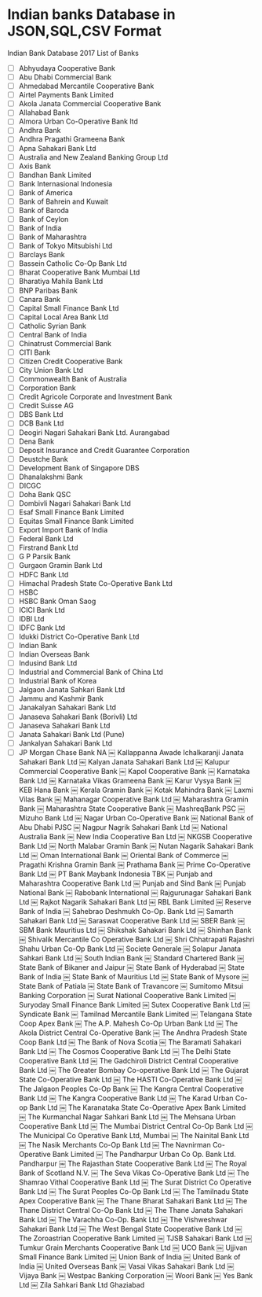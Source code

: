 # Indian banks Database in JSON,SQL,CSV Format
Indian Bank Database 2017
List of Banks 

- [ ] Abhyudaya Cooperative Bank
- [ ] Abu Dhabi Commercial Bank
- [ ] Ahmedabad Mercantile Cooperative Bank
- [ ] Airtel Payments Bank Limited
- [ ] Akola Janata Commercial Cooperative Bank
- [ ] Allahabad Bank
- [ ] Almora Urban Co-Operative Bank ltd
- [ ] Andhra Bank
- [ ] Andhra Pragathi Grameena Bank
- [ ] Apna Sahakari Bank Ltd
- [ ] Australia and New Zealand Banking Group Ltd
- [ ] Axis Bank
- [ ] Bandhan Bank Limited
- [ ] Bank Internasional Indonesia
- [ ] Bank of America
- [ ] Bank of Bahrein and Kuwait
- [ ] Bank of Baroda
- [ ] Bank of Ceylon
- [ ] Bank of India
- [ ] Bank of Maharashtra
- [ ] Bank of Tokyo Mitsubishi Ltd
- [ ] Barclays Bank
- [ ] Bassein Catholic Co-Op Bank Ltd
- [ ] Bharat Cooperative Bank Mumbai Ltd
- [ ] Bharatiya Mahila Bank Ltd
- [ ] BNP Paribas Bank
- [ ] Canara Bank
- [ ] Capital Small Finance Bank Ltd
- [ ] Capital Local Area Bank Ltd
- [ ] Catholic Syrian Bank
- [ ] Central Bank of India
- [ ] Chinatrust Commercial Bank
- [ ] CITI Bank
- [ ] Citizen Credit Cooperative Bank
- [ ] City Union Bank Ltd
- [ ] Commonwealth Bank of Australia
- [ ] Corporation Bank
- [ ] Credit Agricole Corporate and Investment Bank
- [ ] Credit Suisse AG
- [ ] DBS Bank Ltd
- [ ] DCB Bank Ltd
- [ ] Deogiri Nagari Sahakari Bank Ltd. Aurangabad
- [ ] Dena Bank
- [ ] Deposit Insurance and Credit Guarantee Corporation
- [ ] Deustche Bank
- [ ] Development Bank of Singapore DBS
- [ ] Dhanalakshmi Bank
- [ ] DICGC
- [ ] Doha Bank QSC
- [ ] Dombivli Nagari Sahakari Bank Ltd
- [ ] Esaf Small Finance Bank Limited
- [ ] Equitas Small Finance Bank Limited
- [ ] Export Import Bank of India
- [ ] Federal Bank Ltd
- [ ] Firstrand Bank Ltd
- [ ] G P Parsik Bank
- [ ] Gurgaon Gramin Bank Ltd
- [ ] HDFC Bank Ltd
- [ ] Himachal Pradesh State Co-Operative Bank Ltd
- [ ] HSBC
- [ ] HSBC Bank Oman Saog
- [ ] ICICI Bank Ltd
- [ ] IDBI Ltd
- [ ] IDFC Bank Ltd
- [ ] Idukki District Co-Operative Bank Ltd
- [ ] Indian Bank
- [ ] Indian Overseas Bank
- [ ] Indusind Bank Ltd
- [ ] Industrial and Commercial Bank of China Ltd
- [ ] Industrial Bank of Korea
- [ ] Jalgaon Janata Sahkari Bank Ltd
- [ ] Jammu and Kashmir Bank
- [ ] Janakalyan Sahakari Bank Ltd
- [ ] Janaseva Sahakari Bank (Borivli) Ltd
- [ ] Janaseva Sahakari Bank Ltd
- [ ] Janata Sahakari Bank Ltd (Pune)
- [ ] Jankalyan Sahakari Bank Ltd
- [ ] JP Morgan Chase Bank NA
￼
Kallappanna Awade Ichalkaranji Janata Sahakari Bank Ltd
￼
Kalyan Janata Sahakari Bank Ltd
￼
Kalupur Commercial Cooperative Bank
￼
Kapol Cooperative Bank
￼
Karnataka Bank Ltd
￼
Karnataka Vikas Grameena Bank
￼
Karur Vysya Bank
￼
KEB Hana Bank
￼
Kerala Gramin Bank
￼
Kotak Mahindra Bank
￼
Laxmi Vilas Bank
￼
Mahanagar Cooperative Bank Ltd
￼
Maharashtra Gramin Bank
￼
Maharashtra State Cooperative Bank
￼
MashreqBank PSC
￼
Mizuho Bank Ltd
￼
Nagar Urban Co-Operative Bank
￼
National Bank of Abu Dhabi PJSC
￼
Nagpur Nagrik Sahakari Bank Ltd
￼
National Australia Bank
￼
New India Cooperative Ban Ltd
￼
NKGSB Cooperative Bank Ltd
￼
North Malabar Gramin Bank
￼
Nutan Nagarik Sahakari Bank Ltd
￼
Oman International Bank
￼
Oriental Bank of Commerce
￼
Pragathi Krishna Gramin Bank
￼
Prathama Bank
￼
Prime Co-Operative Bank Ltd
￼
PT Bank Maybank Indonesia TBK
￼
Punjab and Maharashtra Cooperative Bank Ltd
￼
Punjab and Sind Bank
￼
Punjab National Bank
￼
Rabobank International
￼
Rajgurunagar Sahakari Bank Ltd
￼
Rajkot Nagarik Sahakari Bank Ltd
￼
RBL Bank Limited
￼
Reserve Bank of India
￼
Sahebrao Deshmukh Co-Op. Bank Ltd
￼
Samarth Sahakari Bank Ltd
￼
Saraswat Cooperative Bank Ltd
￼
SBER Bank
￼
SBM Bank Mauritius Ltd
￼
Shikshak Sahakari Bank Ltd
￼
Shinhan Bank
￼
Shivalik Mercantile Co Operative Bank Ltd
￼
Shri Chhatrapati Rajashri Shahu Urban Co-Op Bank Ltd
￼
Societe Generale
￼
Solapur Janata Sahkari Bank Ltd
￼
South Indian Bank
￼
Standard Chartered Bank
￼
State Bank of Bikaner and Jaipur
￼
State Bank of Hyderabad
￼
State Bank of India
￼
State Bank of Mauritius Ltd
￼
State Bank of Mysore
￼
State Bank of Patiala
￼
State Bank of Travancore
￼
Sumitomo Mitsui Banking Corporation
￼
Surat National Cooperative Bank Limited
￼
Suryoday Small Finance Bank Limited
￼
Sutex Cooperative Bank Ltd
￼
Syndicate Bank
￼
Tamilnad Mercantile Bank Limited
￼
Telangana State Coop Apex Bank
￼
The A.P. Mahesh Co-Op Urban Bank Ltd
￼
The Akola District Central Co-Operative Bank
￼
The Andhra Pradesh State Coop Bank Ltd
￼
The Bank of Nova Scotia
￼
The Baramati Sahakari Bank Ltd
￼
The Cosmos Cooperative Bank Ltd
￼
The Delhi State Cooperative Bank Ltd
￼
The Gadchiroli District Central Cooperative Bank Ltd
￼
The Greater Bombay Co-operative Bank Ltd
￼
The Gujarat State Co-Operative Bank Ltd
￼
The HASTI Co-Operative Bank Ltd
￼
The Jalgaon Peoples Co-Op Bank
￼
The Kangra Central Cooperative Bank Ltd
￼
The Kangra Cooperative Bank Ltd
￼
The Karad Urban Co-op Bank Ltd
￼
The Karanataka State Co-Operative Apex Bank Limited
￼
The Kurmanchal Nagar Sahkari Bank Ltd
￼
The Mehsana Urban Cooperative Bank Ltd
￼
The Mumbai District Central Co-Op Bank Ltd
￼
The Municipal Co Operative Bank Ltd, Mumbai
￼
The Nainital Bank Ltd
￼
The Nasik Merchants Co-Op Bank Ltd
￼
The Navnirman Co-Operative Bank Limited
￼
The Pandharpur Urban Co Op. Bank Ltd. Pandharpur
￼
The Rajasthan State Cooperative Bank Ltd
￼
The Royal Bank of Scotland N.V.
￼
The Seva Vikas Co-Operative Bank Ltd
￼
The Shamrao Vithal Cooperative Bank Ltd
￼
The Surat District Co Operative Bank Ltd
￼
The Surat Peoples Co-Op Bank Ltd
￼
The Tamilnadu State Apex Cooperative Bank
￼
The Thane Bharat Sahakari Bank Ltd
￼
The Thane District Central Co-Op Bank Ltd
￼
The Thane Janata Sahakari Bank Ltd
￼
The Varachha Co-Op. Bank Ltd
￼
The Vishweshwar Sahakari Bank Ltd
￼
The West Bengal State Cooperative Bank Ltd
￼
The Zoroastrian Cooperative Bank Limited
￼
TJSB Sahakari Bank Ltd
￼
Tumkur Grain Merchants Cooperative Bank Ltd
￼
UCO Bank
￼
Ujjivan Small Finance Bank Limited
￼
Union Bank of India
￼
United Bank of India
￼
United Overseas Bank
￼
Vasai Vikas Sahakari Bank Ltd
￼
Vijaya Bank
￼
Westpac Banking Corporation
￼
Woori Bank
￼
Yes Bank Ltd
￼
Zila Sahkari Bank Ltd Ghaziabad
